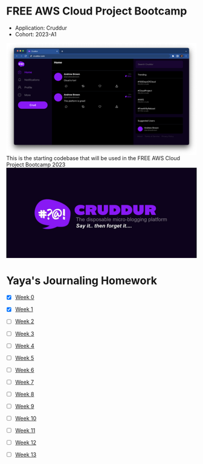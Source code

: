 # FREE AWS Cloud Project Bootcamp


- Application: Cruddur
- Cohort: 2023-A1


<img src="_docs/assets/cruddur-screenshot.png" width="600" align="right">
This is the starting codebase that will be used in the FREE AWS Cloud Project Bootcamp 2023
<img src="_docs/assets/cruddur-banner.jpg" width="600">


# Yaya's Journaling Homework

- [x] [Week 0](journal/week0.md)
- [x] [Week 1](journal/week1.md)
- [ ] [Week 2](journal/week2.md)
- [ ] [Week 3](journal/week3.md)
- [ ] [Week 4](journal/week4.md)
- [ ] [Week 5](journal/week5.md)
- [ ] [Week 6](journal/week6.md)
- [ ] [Week 7](journal/week7.md)
- [ ] [Week 8](journal/week8.md)
- [ ] [Week 9](journal/week9.md)
- [ ] [Week 10](journal/week10.md)
- [ ] [Week 11](journal/week11.md)
- [ ] [Week 12](journal/week12.md)
- [ ] [Week 13](journal/week13.md) 



